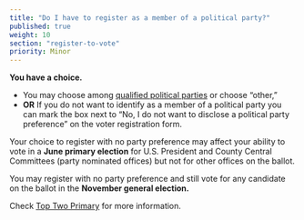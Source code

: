 ```yaml
---
title: "Do I have to register as a member of a political party?"
published: true
weight: 10
section: "register-to-vote"
priority: Minor
---
```



**You have a choice.**  
- You may choose among [qualified political parties](http://www.sos.ca.gov/elections/political-parties/qualified-political-parties/) or choose “other,”  
- **OR** If you do not want to identify as a member of a political party you can mark the box next to “No, I do not want to disclose a political party preference” on the voter registration form.  

Your choice to register with no party preference may affect your ability to vote in a **June primary election** for U.S. President and County Central Committees (party nominated offices) but not for other offices on the ballot.  

You may register with no party preference and still vote for any candidate on the ballot in the **November general election.**  

Check [Top Two Primary](#item-what-is-top-two-primary) for more information.  
